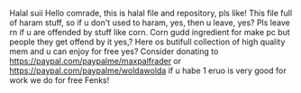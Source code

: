 Halal
suii
Hello comrade, this is halal file and repository, pls like!
This file full of haram stuff, so if u don't used to haram, yes, then u leave, yes?
Pls leave rn if u are offended by stuff like corn.
Corn gudd ingredient for make pc but people they get offend by it yes,?
Here os butifull collection of high quality mem and u can enjoy for free yes? 
Consider donating to https://paypal.com/paypalme/maxpalfrader or https://paypal.com/paypalme/woldawolda if u habe 1 eruo 
is very good for work we do for free
Fenks!

